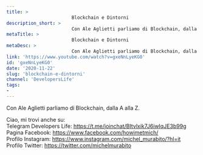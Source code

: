 ```yaml
---
title: > 
                        Blockchain e Dintorni
description_short: > 
                        Con Ale Aglietti parliamo di Blockchain, dalla A alla Z. Ciao, mi trovi anche su: Telegram Developers Life: ...
metaTitle: > 
                        Blockchain e Dintorni
metaDesc: > 
                        Con Ale Aglietti parliamo di Blockchain, dalla A alla Z. Ciao, mi trovi anche su: Telegram Developers Life: ...
link: 'https://www.youtube.com/watch?v=gxeNnLyeKG0'
id: 'gxeNnLyeKG0'
date: '2020-11-22'
slug: 'blockchain-e-dintorni'
channel: 'DevelopersLife'
tags: 
- 
---
```

Con Ale Aglietti parliamo di Blockchain, dalla A alla Z.  
  
Ciao, mi trovi anche su:  
Telegram Developers Life: https://t.me/joinchat/BItvlxik7J6iwIqJE3b99g  
Pagina Facebook: https://www.facebook.com/howimetmich/  
Profilo Instagram: https://www.instagram.com/michel_murabito/?hl=it  
Profilo Twitter: https://twitter.com/michelmurabito